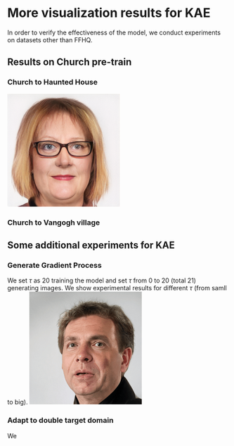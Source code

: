 # More visualization results for KAE
In order to verify the effectiveness of the model, we conduct experiments on datasets other than FFHQ.
## Results on Church pre-train
### Church to Haunted House
![test](./0003.png "ceshi")
### Church to Vangogh village

## Some additional experiments for KAE
### Generate Gradient Process
We set $\tau$ as 20 training the model and set $\tau$ from 0 to 20 \(total 21\) generating images. We show experimental results for different $\tau$ \(from samll to big\).
![test](./FFHQ2Modigliani.gif "FFHQ2Modigliani")

### Adapt to double target domain
We 
